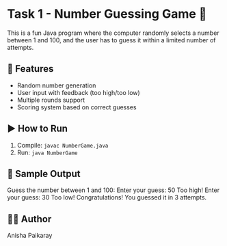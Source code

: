 # Task 1 - Number Guessing Game 🎯

This is a fun Java program where the computer randomly selects a number between 1 and 100, and the user has to guess it within a limited number of attempts.

## 🔧 Features
- Random number generation
- User input with feedback (too high/too low)
- Multiple rounds support
- Scoring system based on correct guesses

## ▶️ How to Run
1. Compile: `javac NumberGame.java`
2. Run: `java NumberGame`

## 🧪 Sample Output
Guess the number between 1 and 100:
Enter your guess: 50
Too high!
Enter your guess: 30
Too low!
Congratulations! You guessed it in 3 attempts.



## 👩‍💻 Author
Anisha Paikaray
